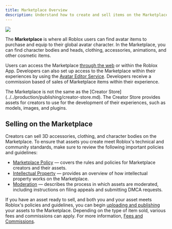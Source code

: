 ```yaml
---
title: Marketplace Overview
description: Understand how to create and sell items on the Marketplace, including policies, fees and commissions, and managing IP.
---
```


<img src="../../assets/accessories/Layered-Clothing-Banner.jpg"/>

The **Marketplace** is where all Roblox users can find avatar items to purchase and equip to their global avatar character. In the Marketplace, you can find character bodies and heads, clothing, accessories, animations, and other cosmetic items.

Users can access the Marketplace [through the web](https://www.roblox.com/catalog) or within the Roblox App. Developers can also set up access to the Marketplace within their experiences by using the [Avatar Editor Service](../../players/avatar-editor.md). Developers receive a commission based of sales of Marketplace items within their experience.

<Alert severity ='warning'>
The Marketplace is not the same as the [Creator Store](../../production/publishing/creator-store.md). The Creator Store provides assets for creators to use for the development of their experiences, such as models, images, and plugins.
</Alert>

## Selling on the Marketplace

Creators can sell 3D accessories, clothing, and character bodies on the Marketplace. To ensure that assets you create meet Roblox's technical and community standards, make sure to review the following important policies and guidelines:

- [Marketplace Policy](../marketplace/marketplace-policy.md) &mdash; covers the rules and policies for Marketplace creators and their assets.
- [Intellectual Property](../marketplace/intellectual-property.md) &mdash; provides an overview of how intellectual property works on the Marketplace.
- [Moderation](../marketplace/moderation.md) &mdash; describes the process in which assets are moderated, including instructions on filing appeals and submitting DMCA requests.

If you have an asset ready to sell, and both you and your asset meets Roblox's policies and guidelines, you can begin [uploading and publishing](../marketplace/publishing-to-marketplace.md) your assets to the Marketplace. Depending on the type of item sold, various fees and commissions can apply. For more information, [Fees and Commissions](../marketplace/marketplace-fees-and-commissions.md).

